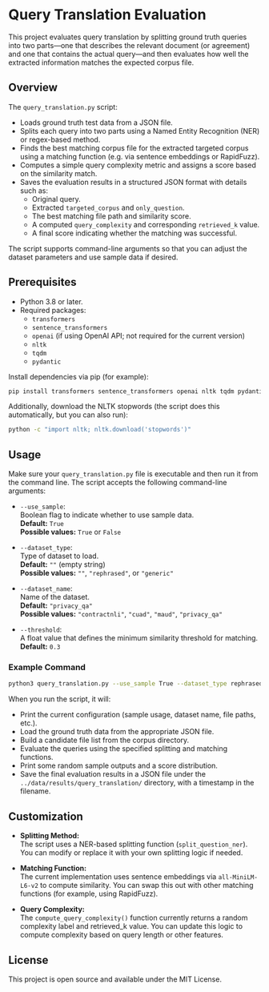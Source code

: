 
# Query Translation Evaluation

This project evaluates query translation by splitting ground truth queries into two parts—one that describes the relevant document (or agreement) and one that contains the actual query—and then evaluates how well the extracted information matches the expected corpus file.

## Overview

The `query_translation.py` script:
- Loads ground truth test data from a JSON file.
- Splits each query into two parts using a Named Entity Recognition (NER) or regex-based method.
- Finds the best matching corpus file for the extracted targeted corpus using a matching function (e.g. via sentence embeddings or RapidFuzz).
- Computes a simple query complexity metric and assigns a score based on the similarity match.
- Saves the evaluation results in a structured JSON format with details such as:
  - Original query.
  - Extracted `targeted_corpus` and `only_question`.
  - The best matching file path and similarity score.
  - A computed `query_complexity` and corresponding `retrieved_k` value.
  - A final score indicating whether the matching was successful.
  
The script supports command-line arguments so that you can adjust the dataset parameters and use sample data if desired.

## Prerequisites

- Python 3.8 or later.
- Required packages:
  - `transformers`
  - `sentence_transformers`
  - `openai` (if using OpenAI API; not required for the current version)
  - `nltk`
  - `tqdm`
  - `pydantic`
  
Install dependencies via pip (for example):

```bash
pip install transformers sentence_transformers openai nltk tqdm pydantic
```

Additionally, download the NLTK stopwords (the script does this automatically, but you can also run):

```bash
python -c "import nltk; nltk.download('stopwords')"
```

## Usage

Make sure your `query_translation.py` file is executable and then run it from the command line. The script accepts the following command-line arguments:

- `--use_sample`:  
  Boolean flag to indicate whether to use sample data.  
  **Default:** `True`  
  **Possible values:** `True` or `False`

- `--dataset_type`:  
  Type of dataset to load.  
  **Default:** `""` (empty string)  
  **Possible values:** `""`, `"rephrased"`, or `"generic"`

- `--dataset_name`:  
  Name of the dataset.  
  **Default:** `"privacy_qa"`  
  **Possible values:** `"contractnli"`, `"cuad"`, `"maud"`, `"privacy_qa"`

- `--threshold`:  
  A float value that defines the minimum similarity threshold for matching.  
  **Default:** `0.3`

### Example Command

```bash
python3 query_translation.py --use_sample True --dataset_type rephrased --dataset_name privacy_qa --threshold 0.3
```

When you run the script, it will:
- Print the current configuration (sample usage, dataset name, file paths, etc.).
- Load the ground truth data from the appropriate JSON file.
- Build a candidate file list from the corpus directory.
- Evaluate the queries using the specified splitting and matching functions.
- Print some random sample outputs and a score distribution.
- Save the final evaluation results in a JSON file under the `../data/results/query_translation/` directory, with a timestamp in the filename.

## Customization

- **Splitting Method:**  
  The script uses a NER-based splitting function (`split_question_ner`). You can modify or replace it with your own splitting logic if needed.

- **Matching Function:**  
  The current implementation uses sentence embeddings via `all-MiniLM-L6-v2` to compute similarity. You can swap this out with other matching functions (for example, using RapidFuzz).

- **Query Complexity:**  
  The `compute_query_complexity()` function currently returns a random complexity label and retrieved_k value. You can update this logic to compute complexity based on query length or other features.

## License

This project is open source and available under the MIT License.